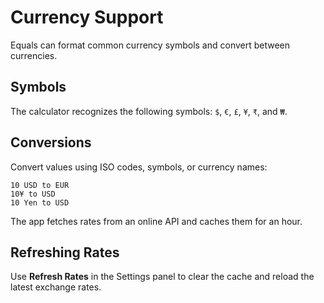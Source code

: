 # Currency Support

Equals can format common currency symbols and convert between currencies.

## Symbols

The calculator recognizes the following symbols: `$`, `€`, `£`, `¥`, `₹`, and `₩`.

## Conversions

Convert values using ISO codes, symbols, or currency names:

```
10 USD to EUR
10¥ to USD
10 Yen to USD
```

The app fetches rates from an online API and caches them for an hour.

## Refreshing Rates

Use **Refresh Rates** in the Settings panel to clear the cache and reload the latest exchange rates.
